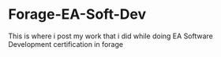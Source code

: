 # Forage-EA-Soft-Dev
This is where i post my work that i did while doing EA Software Development certification in forage 
